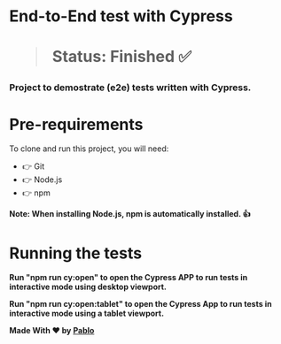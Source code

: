 <h1>End-to-End test with Cypress<h1/>
  
>Status: Finished ✅
  
 ### Project to demostrate (e2e) tests written with Cypress.
 
 # Pre-requirements
 To clone and run this project, you will need:

 + 👉 Git
 + 👉 Node.js
 + 👉 npm

<b>Note:<b/> When installing Node.js, npm is automatically installed. 👍


<h1>Running the tests</h1>

Run "npm run cy:open" to open the Cypress APP to run tests in interactive mode using desktop viewport.

Run "npm run cy:open:tablet" to open the Cypress App to run tests in interactive mode using a tablet viewport.


Made With ❤️ by <a href="https://github.com/PabloMPR98"> Pablo</a>




